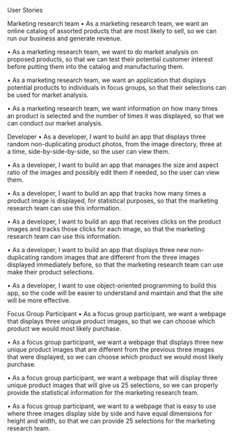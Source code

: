 User Stories

Marketing research team
•	As a marketing research team, we want an online catalog of assorted products that are most likely to sell, so we can run our business and generate revenue.

•	As a marketing research team, we want to do market analysis on proposed products, so that we can test their potential customer interest before putting them into the catalog and manufacturing them.

•	As a marketing research team, we want an application that displays potential products to individuals in focus groups, so that their selections can be used for market analysis.

•	As a marketing research team, we want information on how many times an product is selected and the number of times it was displayed, so that we can conduct our market analysis.


Developer
•	As a developer, I want to build an app that displays three random non-duplicating product photos, from the image directory, three at a time, side-by-side-by-side, so the user can view them.

•	As a developer, I want to build an app that manages the size and aspect ratio of the images and possibly edit them if needed, so the user can view them.

•	As a developer, I want to build an app that tracks how many times a product image is displayed, for statistical purposes, so that the marketing research team can use this information.

•	As a developer, I want to build an app that receives clicks on the product images and tracks those clicks for each image, so that the marketing research team can use this information.

•	As a developer, I want to build an app that displays three new non-duplicating random images that are different from the three images displayed immediately before, so that the marketing research team can use make their product selections.

•	As a developer, I want to use object-oriented programming to build this app, so the code will be easier to understand and maintain and that the site will be more effective.

Focus Group Participant
•	As a focus group participant, we want a webpage that displays three unique product images, so that we can choose which product we would most likely purchase.

•	As a focus group participant, we want a webpage that displays three new unique product images that are different from the previous three images that were displayed, so we can choose which product we would most likely purchase.

•	As a focus group participant, we want a webpage that will display three unique product images that will give us 25 selections, so we can properly provide the statistical information for the marketing research team.	

•	As a focus group participant, we want to a webpage that is easy to use where three images display side by side and have equal dimensions for height and width, so that we can provide 25 selections for the marketing research team.


